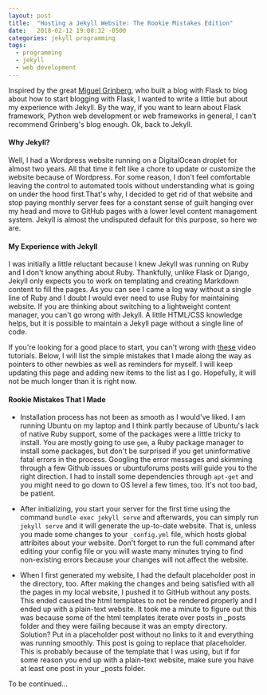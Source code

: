 ```yaml
---
layout: post
title:  "Hosting a Jekyll Website: The Rookie Mistakes Edition"
date:   2018-02-12 19:08:32 -0500
categories: jekyll programming
tags:
  - programming
  - jekyll
  - web development
---
```


Inspired by the great <a href="https://blog.miguelgrinberg.com/index" target="_blank">Miguel Grinberg</a>, who built a blog with Flask to blog about how to start blogging with Flask, I wanted to write a little but about my experience with Jekyll. By the way, if you want to learn about Flask framework, Python web development or web frameworks in general, I can't recommend Grinberg's blog enough. Ok, back to Jekyll.

#### Why Jekyll? ####
Well, I had a Wordpress website running on a DigitalOcean droplet for almost two years. All that time it felt like a chore to update or customize the website because of Wordpress. For some reason, I don't feel comfortable leaving the control to automated tools without understanding what is going on under the hood first.That's why, I decided to get rid of that website and stop paying monthly server fees for a constant sense of guilt hanging over my head and move to GitHub pages with a lower level content management system. Jekyll is almost the undisputed default for this purpose, so here we are. 

#### My Experience with Jekyll ####
I was initially a little reluctant because I knew Jekyll was running on Ruby and I don't know anything about Ruby. Thankfully, unlike Flask or Django, Jekyll only expects you to work on templating and creating Markdown content to fill the pages. As you can see I came a log way without a single line of Ruby and I doubt I would ever need to use Ruby for maintaining website. If you are thinking about switching to a lightweight content manager, you can't go wrong with Jekyll. A little HTML/CSS knowledge helps, but it is possible to maintain a Jekyll page without a single line of code.

If you're looking for a good place to start, you can't wrong with <a href="https://www.youtube.com/watch?v=T1itpPvFWHI&list=PLLAZ4kZ9dFpOPV5C5Ay0pHaa0RJFhcmcB" target="_blank">these</a> video tutorials. Below, I will list the simple mistakes that I made along the way as pointers to other newbies as well as reminders for myself. I will keep updating this page and adding new items to the list as I go. Hopefully, it will not be much longer than it is right now.

#### Rookie Mistakes That I Made ####

* Installation process has not been as smooth as I would've liked. I am running Ubuntu on my laptop and I think partly because of Ubuntu's lack of native Ruby support, some of the packages were a little tricky to install. You are mostly going to use `gem`, a Ruby package manager to install some packages, but don't be surprised if you get uninformative fatal errors in the process. Googling the error messages and skimming through a few Github issues or ubuntuforums posts will guide you to the right direction. I had to install some dependencies through `apt-get` and you might need to go down to OS level a few times, too. It's not too bad, be patient.

* After initializing, you start your server for the first time using the command `bundle exec jekyll serve` and afterwards, you can simply run `jekyll serve` and it will generate the up-to-date website. That is, unless you made some changes to your `_config.yml` file, which hosts global attribites about your website. Don't forget to run the full command after editing your config file or you will waste many minutes trying to find non-existing errors because your changes will not affect the website.

* When I first generated my website, I had the default placeholder post in the directory, too. After making the changes and being satisfied with all the pages in my local website, I pushed it to GitHub without any posts. This ended caused the html templates to not be rendered properly and I ended up with a plain-text website. It took me a minute to figure out this was because some of the html templates iterate over posts in _posts folder and they were failing because it was an empty directory. Solution? Put in a placeholder post without no links to it and everything was running smoothly. This post is going to replace that placeholder. This is probably because of the template that I was using, but if for some reason you end up with a plain-text website, make sure you have at least one post in your _posts folder.

To be continued...